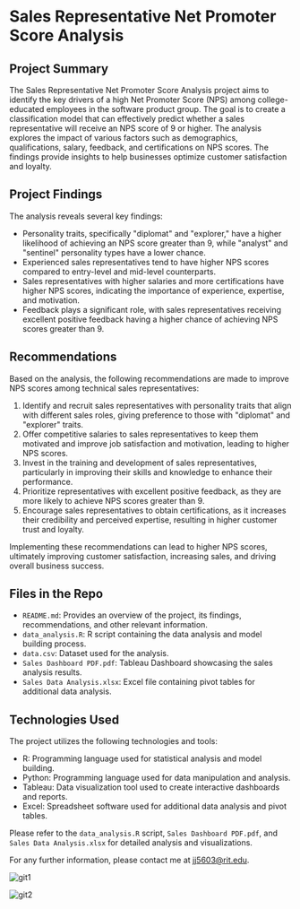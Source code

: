 # Sales Representative Net Promoter Score Analysis

## Project Summary

The Sales Representative Net Promoter Score Analysis project aims to identify the key drivers of a high Net Promoter Score (NPS) among college-educated employees in the software product group. The goal is to create a classification model that can effectively predict whether a sales representative will receive an NPS score of 9 or higher. The analysis explores the impact of various factors such as demographics, qualifications, salary, feedback, and certifications on NPS scores. The findings provide insights to help businesses optimize customer satisfaction and loyalty.

## Project Findings

The analysis reveals several key findings:

- Personality traits, specifically "diplomat" and "explorer," have a higher likelihood of achieving an NPS score greater than 9, while "analyst" and "sentinel" personality types have a lower chance.
- Experienced sales representatives tend to have higher NPS scores compared to entry-level and mid-level counterparts.
- Sales representatives with higher salaries and more certifications have higher NPS scores, indicating the importance of experience, expertise, and motivation.
- Feedback plays a significant role, with sales representatives receiving excellent positive feedback having a higher chance of achieving NPS scores greater than 9.

## Recommendations

Based on the analysis, the following recommendations are made to improve NPS scores among technical sales representatives:

1. Identify and recruit sales representatives with personality traits that align with different sales roles, giving preference to those with "diplomat" and "explorer" traits.
2. Offer competitive salaries to sales representatives to keep them motivated and improve job satisfaction and motivation, leading to higher NPS scores.
3. Invest in the training and development of sales representatives, particularly in improving their skills and knowledge to enhance their performance.
4. Prioritize representatives with excellent positive feedback, as they are more likely to achieve NPS scores greater than 9.
5. Encourage sales representatives to obtain certifications, as it increases their credibility and perceived expertise, resulting in higher customer trust and loyalty.

Implementing these recommendations can lead to higher NPS scores, ultimately improving customer satisfaction, increasing sales, and driving overall business success.

## Files in the Repo

- `README.md`: Provides an overview of the project, its findings, recommendations, and other relevant information.
- `data_analysis.R`: R script containing the data analysis and model building process.
- `data.csv`: Dataset used for the analysis.
- `Sales Dashboard PDF.pdf`: Tableau Dashboard showcasing the sales analysis results.
- `Sales Data Analysis.xlsx`: Excel file containing pivot tables for additional data analysis.

## Technologies Used

The project utilizes the following technologies and tools:

- R: Programming language used for statistical analysis and model building.
- Python: Programming language used for data manipulation and analysis.
- Tableau: Data visualization tool used to create interactive dashboards and reports.
- Excel: Spreadsheet software used for additional data analysis and pivot tables.

Please refer to the `data_analysis.R` script, `Sales Dashboard PDF.pdf`, and `Sales Data Analysis.xlsx` for detailed analysis and visualizations.

For any further information, please contact me at jj5603@rit.edu.

![git1](https://github.com/johnmelwin/SalesNPSAnalysis/assets/42464701/e1f0ed4e-6a8b-4b69-8614-7054d066919d)

![git2](https://github.com/johnmelwin/SalesNPSAnalysis/assets/42464701/0ec04bd8-bc29-4bc5-90e6-15787b9ca390)
